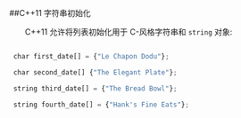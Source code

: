 ##C++11 字符串初始化



&emsp;&emsp;C++11 允许将列表初始化用于 C-风格字符串和 `string` 对象:



```javascript

 char first_date[] = {"Le Chapon Dodu"};

 char second_date[] {"The Elegant Plate"};

 string third_date[] = {"The Bread Bowl"};

 string fourth_date[] = {"Hank's Fine Eats"};

```
